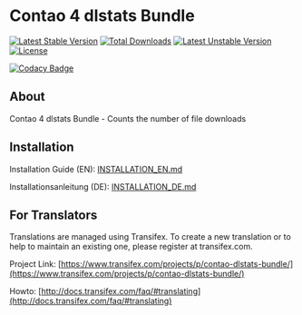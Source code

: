 # Contao 4 dlstats Bundle

[![Latest Stable Version](https://poser.pugx.org/bugbuster/contao-dlstats-bundle/v/stable)](https://packagist.org/packages/bugbuster/contao-dlstats-bundle) [![Total Downloads](https://poser.pugx.org/bugbuster/contao-dlstats-bundle/downloads)](https://packagist.org/packages/bugbuster/contao-dlstats-bundle) [![Latest Unstable Version](https://poser.pugx.org/bugbuster/contao-dlstats-bundle/v/unstable)](https://packagist.org/packages/bugbuster/contao-dlstats-bundle) [![License](https://poser.pugx.org/bugbuster/contao-dlstats-bundle/license)](https://packagist.org/packages/bugbuster/contao-dlstats-bundle) 

[![Codacy Badge](https://api.codacy.com/project/badge/Grade/20f2df7c7d964091aacbbc859c5672b1)](https://www.codacy.com/manual/BugBuster1701/contao-dlstats-bundle?utm_source=github.com&amp;utm_medium=referral&amp;utm_content=BugBuster1701/contao-dlstats-bundle&amp;utm_campaign=Badge_Grade)


## About

Contao 4 dlstats Bundle - Counts the number of file downloads 


## Installation

Installation Guide (EN): [INSTALLATION_EN.md](INSTALLATION_EN.md)

Installationsanleitung (DE): [INSTALLATION_DE.md](INSTALLATION_DE.md)


## For Translators

Translations are managed using Transifex. To create a new translation or to help to maintain an existing one, please register at transifex.com.

Project Link: [https://www.transifex.com/projects/p/contao-dlstats-bundle/](https://www.transifex.com/projects/p/contao-dlstats-bundle/)

Howto: [http://docs.transifex.com/faq/#translating](http://docs.transifex.com/faq/#translating)


